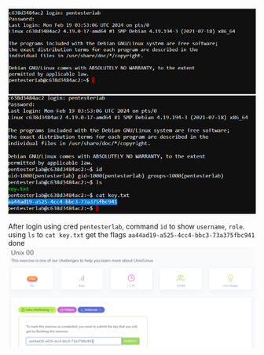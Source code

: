 ![login](login.png)
![Alt text](image.png)

After login using cred `pentesterlab`, command `id` to show `username`, `role`.
using `ls` to `cat key.txt` get the flags `aa44ad19-a525-4cc4-bbc3-73a375fbc941`
done 
![flags](image-1.png)